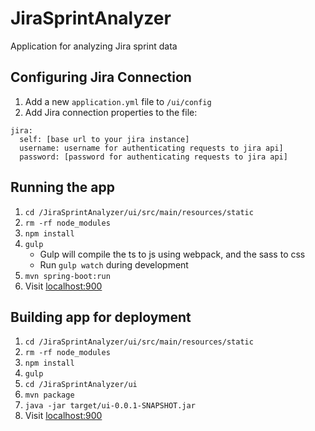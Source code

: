 # JiraSprintAnalyzer
Application for analyzing Jira sprint data

## Configuring Jira Connection
1. Add a new ``application.yml`` file to `/ui/config`
2. Add Jira connection properties to the file:

```
jira:
  self: [base url to your jira instance]
  username: username for authenticating requests to jira api]
  password: [password for authenticating requests to jira api]
```

## Running the app
1. ``cd /JiraSprintAnalyzer/ui/src/main/resources/static``
2. ``rm -rf node_modules``
3. ``npm install``
4. ``gulp``
    - Gulp will compile the ts to js using webpack, and the sass to css
    - Run `gulp watch` during development
5. ``mvn spring-boot:run``
6. Visit [localhost:900](http://localhost:9000)

## Building app for deployment
1. ``cd /JiraSprintAnalyzer/ui/src/main/resources/static``
2. ``rm -rf node_modules``
3. ``npm install``
4. ``gulp``
5. ``cd /JiraSprintAnalyzer/ui``
6. ``mvn package``
7. ``java -jar target/ui-0.0.1-SNAPSHOT.jar``
6. Visit [localhost:900](http://localhost:9000)
